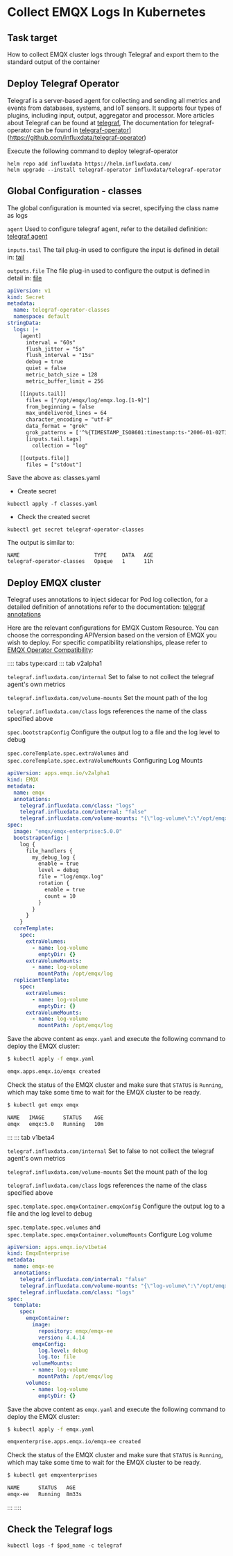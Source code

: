 # Collect EMQX Logs In Kubernetes

## Task target

How to collect EMQX cluster logs through Telegraf and export them to the standard output of the container

## Deploy Telegraf Operator

Telegraf is a server-based agent for collecting and sending all metrics and events from databases, systems, and IoT sensors. It supports four types of plugins, including input, output, aggregator and processor. More articles about Telegraf can be found at [telegraf](https://docs.influxdata.com/telegraf/v1.24/), The documentation for telegraf-operator can be found in [telegraf-operator](https://github.com/influxdata/telegraf-operator)](https://github.com/influxdata/telegraf-operator)

Execute the following command to deploy telegraf-operator

```shell
helm repo add influxdata https://helm.influxdata.com/
helm upgrade --install telegraf-operator influxdata/telegraf-operator
```

## Global Configuration - classes

The global configuration is mounted via secret, specifying the class name as logs

`agent` Used to configure telegraf agent, refer to the detailed definition: [telegraf agent](https://github.com/influxdata/telegraf/blob/master/docs/CONFIGURATION.md#agent)

`inputs.tail` The tail plug-in used to configure the input is defined in detail in: [tail](https://github.com/influxdata/telegraf/blob/master/plugins/inputs/tail/README.md)

`outputs.file` The file plug-in used to configure the output is defined in detail in: [file](https://github.com/influxdata/telegraf/blob/master/plugins/inputs/tail/README.md)

```yaml
apiVersion: v1
kind: Secret
metadata:
  name: telegraf-operator-classes
  namespace: default
stringData:
  logs: |+
    [agent]
      interval = "60s"
      flush_jitter = "5s"
      flush_interval = "15s"
      debug = true
      quiet = false
      metric_batch_size = 128
      metric_buffer_limit = 256

    [[inputs.tail]]
      files = ["/opt/emqx/log/emqx.log.[1-9]"]
      from_beginning = false
      max_undelivered_lines = 64
      character_encoding = "utf-8"
      data_format = "grok"
      grok_patterns = ['^%{TIMESTAMP_ISO8601:timestamp:ts-"2006-01-02T15:04:05.999999999-07:00"} \[%{LOGLEVEL:level}\] (?m)%{GREEDYDATA:messages}$']
      [inputs.tail.tags]
        collection = "log"

    [[outputs.file]]
      files = ["stdout"]
```

Save the above as: classes.yaml

- Create secret

```shell
kubectl apply -f classes.yaml
```

- Check the created secret

```shell
kubectl get secret telegraf-operator-classes
```

The output is similar to:

```shell
NAME                        TYPE     DATA   AGE
telegraf-operator-classes   Opaque   1      11h
```

## Deploy EMQX cluster

Telegraf uses annotations to inject sidecar for Pod log collection, for a detailed definition of annotations refer to the documentation: [telegraf annotations](https://github.com/influxdata/telegraf-operator#pod-level-annotations)

Here are the relevant configurations for EMQX Custom Resource. You can choose the corresponding APIVersion based on the version of EMQX you wish to deploy. For specific compatibility relationships, please refer to [EMQX Operator Compatibility](../README.md):

:::: tabs type:card
::: tab v2alpha1

`telegraf.influxdata.com/internal` Set to false to not collect the telegraf agent's own metrics

`telegraf.influxdata.com/volume-mounts` Set the mount path of the log

`telegraf.influxdata.com/class` logs references the name of the class specified above

`spec.bootstrapConfig` Configure the output log to a file and the log level to debug

`spec.coreTemplate.spec.extraVolumes` and `spec.coreTemplate.spec.extraVolumeMounts` Configuring Log Mounts

```yaml
apiVersion: apps.emqx.io/v2alpha1
kind: EMQX
metadata:
  name: emqx
  annotations:
    telegraf.influxdata.com/class: "logs"
    telegraf.influxdata.com/internal: "false"
    telegraf.influxdata.com/volume-mounts: "{\"log-volume\":\"/opt/emqx/log\"}"
spec:
  image: "emqx/emqx-enterprise:5.0.0"
  bootstrapConfig: |
    log {
      file_handlers {
        my_debug_log {
          enable = true
          level = debug
          file = "log/emqx.log"
          rotation {
            enable = true
            count = 10
          }
        }
      }
    }
  coreTemplate:
    spec:
      extraVolumes:
        - name: log-volume
          emptyDir: {}
      extraVolumeMounts:
        - name: log-volume
          mountPath: /opt/emqx/log
  replicantTemplate:
    spec:
      extraVolumes:
        - name: log-volume
          emptyDir: {}
      extraVolumeMounts:
        - name: log-volume
          mountPath: /opt/emqx/log
```

Save the above content as `emqx.yaml` and execute the following command to deploy the EMQX cluster:

```bash
$ kubectl apply -f emqx.yaml

emqx.apps.emqx.io/emqx created
```

Check the status of the EMQX cluster and make sure that `STATUS` is `Running`, which may take some time to wait for the EMQX cluster to be ready.

```bash
$ kubectl get emqx emqx

NAME   IMAGE      STATUS    AGE
emqx   emqx:5.0   Running   10m
```

:::
::: tab v1beta4

`telegraf.influxdata.com/internal` Set to false to not collect the telegraf agent's own metrics

`telegraf.influxdata.com/volume-mounts` Set the mount path of the log

`telegraf.influxdata.com/class` logs references the name of the class specified above

`spec.template.spec.emqxContainer.emqxConfig` Configure the output log to a file and the log level to debug

`spec.template.spec.volumes` and `spec.template.spec.emqxContainer.volumeMounts` Configure Log volume

```yaml
apiVersion: apps.emqx.io/v1beta4
kind: EmqxEnterprise
metadata:
  name: emqx-ee
  annotations:
    telegraf.influxdata.com/internal: "false"
    telegraf.influxdata.com/volume-mounts: "{\"log-volume\":\"/opt/emqx/log\"}"
    telegraf.influxdata.com/class: "logs"
spec:
  template:
    spec:
      emqxContainer:
        image:
          repository: emqx/emqx-ee
          version: 4.4.14
        emqxConfig:
          log.level: debug
          log.to: file
        volumeMounts:
        - name: log-volume
          mountPath: /opt/emqx/log
      volumes:
        - name: log-volume
          emptyDir: {}
```

Save the above content as `emqx.yaml` and execute the following command to deploy the EMQX cluster:

```bash
$ kubectl apply -f emqx.yaml

emqxenterprise.apps.emqx.io/emqx-ee created
```

Check the status of the EMQX cluster and make sure that `STATUS` is `Running`, which may take some time to wait for the EMQX cluster to be ready.

```bash
$ kubectl get emqxenterprises

NAME      STATUS   AGE
emqx-ee   Running  8m33s
```

:::
::::

## Check the Telegraf logs

```
kubectl logs -f $pod_name -c telegraf
```

